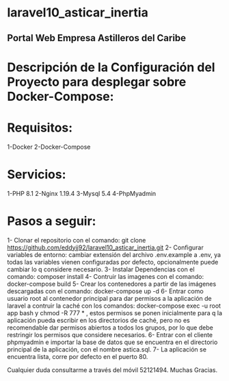 # laravel10_asticar_inertia
## Portal Web Empresa Astilleros del Caribe

# Descripción de la Configuración del Proyecto para desplegar sobre Docker-Compose:

# Requisitos:
1-Docker
2-Docker-Compose

# Servicios:
1-PHP 8.1
2-Nginx 1.19.4
3-Mysql 5.4
4-PhpMyadmin

# Pasos a seguir:

1- Clonar el repositorio con el comando: git clone https://github.com/eddyjj92/laravel10_asticar_inertia.git
2- Configurar variables de entorno: cambiar extensión del archivo .env.example a .env, ya todas las variables vienen 
configuradas por defecto, opcionalmente puede cambiar lo q considere necesario.
3- Instalar Dependencias con el comando: composer install
4- Contruir las imagenes con el comando: docker-compose build
5- Crear los contenedores a partir de las imágenes descargadas con el comando: docker-compose up -d
6- Entrar como usuario root al contenedor principal para dar permisos a la aplicación de laravel a contruir la caché con los comandos: docker-compose exec -u root app bash y chmod -R 777 * , estos permisos se ponen inicialmente para q la aplicación pueda escribir en los directorios de caché, pero no es recomendable dar permisos abiertos a todos los grupos, por lo que debe restringir los permisos que considere necesarios.
6- Entrar con el cliente phpmyadmin e importar la base de datos que se encuentra en el directorio principal de la aplicación, con el nombre astica.sql.
7- La aplicación se encuentra lista, corre por defecto en el puerto 80.

Cualquier duda consultarme a través del móvil 52121494.
Muchas Gracias.
